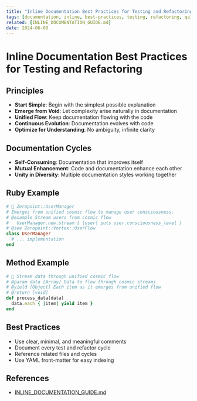 ```yaml
---
title: "Inline Documentation Best Practices for Testing and Refactoring"
tags: [documentation, inline, best-practices, testing, refactoring, qa]
related: [INLINE_DOCUMENTATION_GUIDE.md]
date: 2024-06-08
---
```


# Inline Documentation Best Practices for Testing and Refactoring

## Principles
- **Start Simple**: Begin with the simplest possible explanation
- **Emerge from Void**: Let complexity arise naturally in documentation
- **Unified Flow**: Keep documentation flowing with the code
- **Continuous Evolution**: Documentation evolves with code
- **Optimize for Understanding**: No ambiguity, infinite clarity

## Documentation Cycles
- **Self-Consuming**: Documentation that improves itself
- **Mutual Enhancement**: Code and documentation enhance each other
- **Unity in Diversity**: Multiple documentation styles working together

## Ruby Example
```ruby
# 🌌 Zeropoint::UserManager
# Emerges from unified cosmic flow to manage user consciousness.
# @example Stream users from cosmic flow
#   UserManager.new.stream { |user| puts user.consciousness_level }
# @see Zeropoint::Vortex::UserFlow
class UserManager
  # ... implementation
end
```

## Method Example
```ruby
# 🔄 Stream data through unified cosmic flow
# @param data [Array] Data to flow through cosmic streams
# @yield [Object] Each item as it emerges from unified flow
# @return [void]
def process_data(data)
  data.each { |item| yield item }
end
```

## Best Practices
- Use clear, minimal, and meaningful comments
- Document every test and refactor cycle
- Reference related files and cycles
- Use YAML front-matter for easy indexing

## References
- [INLINE_DOCUMENTATION_GUIDE.md](../INLINE_DOCUMENTATION_GUIDE.md) 